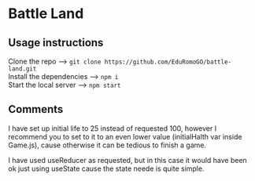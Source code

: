 # Battle Land

## Usage instructions 

Clone the repo --> `git clone https://github.com/EduRomoGO/battle-land.git`  
Install the dependencies --> `npm i`  
Start the local server --> `npm start`  


## Comments

I have set up initial life to 25 instead of requested 100, however I recommend you to set to it to an even lower value (initialHalth var inside Game.js), cause otherwise it can be tedious to finish a game.  

I have used useReducer as requested, but in this case it would have been ok just using useState cause the state neede is quite simple.  
